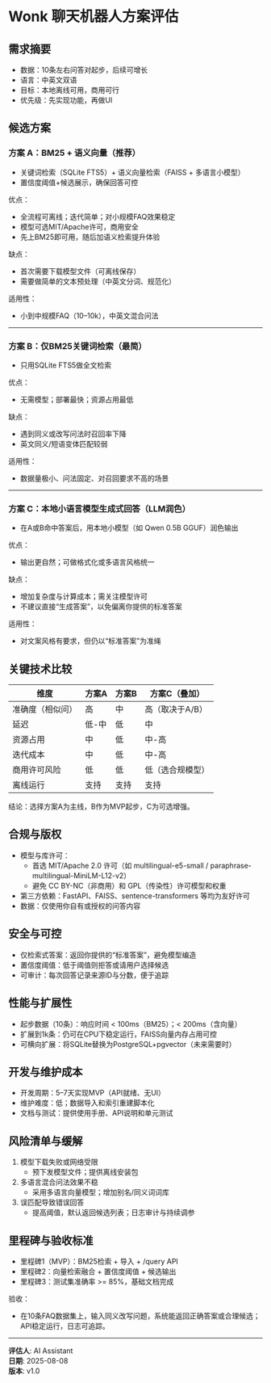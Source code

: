 # Wonk 聊天机器人方案评估

## 需求摘要
- 数据：10条左右问答对起步，后续可增长
- 语言：中英文双语
- 目标：本地离线可用，商用可行
- 优先级：先实现功能，再做UI

## 候选方案

### 方案 A：BM25 + 语义向量（推荐）
- 关键词检索（SQLite FTS5）+ 语义向量检索（FAISS + 多语言小模型）
- 置信度阈值+候选展示，确保回答可控

优点：
- 全流程可离线；迭代简单；对小规模FAQ效果稳定
- 模型可选MIT/Apache许可，商用安全
- 先上BM25即可用，随后加语义检索提升体验

缺点：
- 首次需要下载模型文件（可离线保存）
- 需要做简单的文本预处理（中英文分词、规范化）

适用性：
- 小到中规模FAQ（10–10k），中英文混合问法

---

### 方案 B：仅BM25关键词检索（最简）
- 只用SQLite FTS5做全文检索

优点：
- 无需模型；部署最快；资源占用最低

缺点：
- 遇到同义或改写问法时召回率下降
- 英文同义/短语变体匹配较弱

适用性：
- 数据量极小、问法固定、对召回要求不高的场景

---

### 方案 C：本地小语言模型生成式回答（LLM润色）
- 在A或B命中答案后，用本地小模型（如 Qwen 0.5B GGUF）润色输出

优点：
- 输出更自然；可做格式化或多语言风格统一

缺点：
- 增加复杂度与计算成本；需关注模型许可
- 不建议直接“生成答案”，以免偏离你提供的标准答案

适用性：
- 对文案风格有要求，但仍以“标准答案”为准绳

## 关键技术比较

| 维度 | 方案A | 方案B | 方案C（叠加） |
|---|---|---|---|
| 准确度（相似问） | 高 | 中 | 高（取决于A/B） |
| 延迟 | 低-中 | 低 | 中 |
| 资源占用 | 中 | 低 | 中-高 |
| 迭代成本 | 中 | 低 | 中-高 |
| 商用许可风险 | 低 | 低 | 低（选合规模型） |
| 离线运行 | 支持 | 支持 | 支持 |

结论：选择方案A为主线，B作为MVP起步，C为可选增强。

## 合规与版权

- 模型与库许可：
  - 首选 MIT/Apache 2.0 许可（如 multilingual-e5-small / paraphrase-multilingual-MiniLM-L12-v2）
  - 避免 CC BY-NC（非商用）和 GPL（传染性）许可模型和权重
- 第三方依赖：FastAPI、FAISS、sentence-transformers 等均为友好许可
- 数据：仅使用你自有或授权的问答内容

## 安全与可控

- 仅检索式答案：返回你提供的“标准答案”，避免模型编造
- 置信度阈值：低于阈值则拒答或请用户选择候选
- 可审计：每次回答记录来源ID与分数，便于追踪

## 性能与扩展性

- 起步数据（10条）：响应时间 < 100ms（BM25）；< 200ms（含向量）
- 扩展到1k条：仍可在CPU下稳定运行，FAISS向量内存占用可控
- 可横向扩展：将SQLite替换为PostgreSQL+pgvector（未来需要时）

## 开发与维护成本

- 开发周期：5–7天实现MVP（API就绪、无UI）
- 维护难度：低；数据导入和索引重建脚本化
- 文档与测试：提供使用手册、API说明和单元测试

## 风险清单与缓解

1. 模型下载失败或网络受限
   - 预下发模型文件；提供离线安装包
2. 多语言混合问法效果不稳
   - 采用多语言向量模型；增加别名/同义词词库
3. 误匹配导致错误回答
   - 提高阈值，默认返回候选列表；日志审计与持续调参

## 里程碑与验收标准

- 里程碑1（MVP）：BM25检索 + 导入 + /query API
- 里程碑2：向量检索融合 + 置信度阈值 + 候选输出
- 里程碑3：测试集准确率 >= 85%，基础文档完成

验收：
- 在10条FAQ数据集上，输入同义改写问题，系统能返回正确答案或合理候选；API稳定运行，日志可追踪。

---

**评估人**: AI Assistant  
**日期**: 2025-08-08  
**版本**: v1.0
